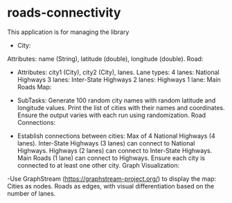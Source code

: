 # roads-connectivity

This application is for managing the library

- City:

Attributes: name (String), latitude (double), longitude (double).
Road:

- Attributes: city1 (City), city2 (City), lanes.
Lane types:
4 lanes: National Highways
3 lanes: Inter-State Highways
2 lanes: Highways
1 lane: Main Roads
Map:

- SubTasks:
Generate 100 random city names with random latitude and longitude values.
Print the list of cities with their names and coordinates.
Ensure the output varies with each run using randomization.
Road Connections:

- Establish connections between cities:
Max of 4 National Highways (4 lanes).
Inter-State Highways (3 lanes) can connect to National Highways.
Highways (2 lanes) can connect to Inter-State Highways.
Main Roads (1 lane) can connect to Highways.
Ensure each city is connected to at least one other city.
Graph Visualization:

 -Use GraphStream (https://graphstream-project.org/) to display the map:
Cities as nodes.
Roads as edges, with visual differentiation based on the number of lanes.



